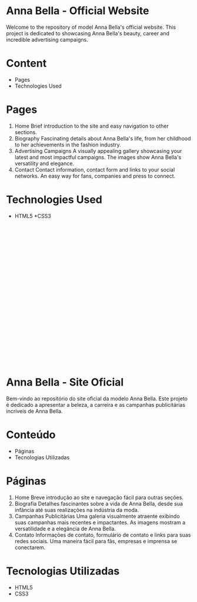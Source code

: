 # Anna Bella - Official Website
Welcome to the repository of model Anna Bella's official website. This project is dedicated to showcasing Anna Bella's beauty, career and incredible advertising campaigns.
<br>
# Content
* Pages
* Technologies Used

# Pages
1. Home
Brief introduction to the site and easy navigation to other sections.<br>
2. Biography
Fascinating details about Anna Bella's life, from her childhood to her achievements in the fashion industry.<br>
3. Advertising Campaigns
A visually appealing gallery showcasing your latest and most impactful campaigns. The images show Anna Bella's versatility and elegance.<br>
4. Contact
Contact information, contact form and links to your social networks. An easy way for fans, companies and press to connect.<br>

# Technologies Used
* HTML5
*CSS3
<br>
<br>
<br>
<br>
<br>
<br>
<br>
<br>
<br>
<br>
<br>
<br>
<br>
<br>
<br>
<br>
<br>
<br>
<br>
<br>
<br>
<br>




# Anna Bella - Site Oficial
Bem-vindo ao repositório do site oficial da modelo Anna Bella. Este projeto é dedicado a apresentar a beleza, a carreira e as campanhas publicitárias incríveis de Anna Bella.
<br> 
# Conteúdo
* Páginas
* Tecnologias Utilizadas

# Páginas
1. Home
Breve introdução ao site e navegação fácil para outras seções.<br>
2. Biografia
Detalhes fascinantes sobre a vida de Anna Bella, desde sua infância até suas realizações na indústria da moda.<br>
3. Campanhas Publicitárias
Uma galeria visualmente atraente exibindo suas campanhas mais recentes e impactantes. As imagens mostram a versatilidade e a elegância de Anna Bella.<br>
4. Contato
Informações de contato, formulário de contato e links para suas redes sociais. Uma maneira fácil para fãs, empresas e imprensa se conectarem.<br>

# Tecnologias Utilizadas
* HTML5
* CSS3
